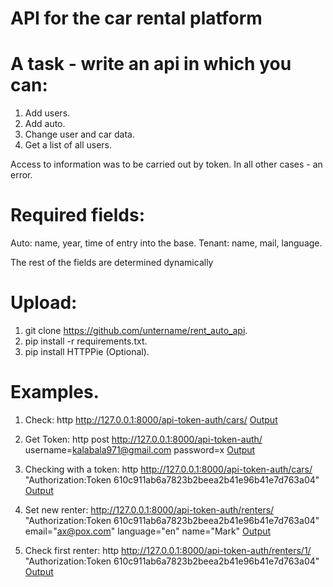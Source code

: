# API for the car rental platform

# A task - write an api in which you can:
1) Add users.
2) Add auto.
3) Change user and car data.
4) Get a list of all users.

Access to information was to be carried out by token. In all other cases - an error.

# Required fields:
Auto: name, year, time of entry into the base.
Tenant: name, mail, language.

The rest of the fields are determined dynamically

# Upload:
1) git clone https://github.com/untername/rent_auto_api.
2) pip install -r requirements.txt.
3) pip install HTTPPie (Optional).

# Examples.
1) Check: http http://127.0.0.1:8000/api-token-auth/cars/
[Output](https://postimg.cc/N5Gm8QS5) 

2) Get Token: http post http://127.0.0.1:8000/api-token-auth/ username=kalabala971@gmail.com password=x
[Output](https://postimg.cc/6TfCG8Hk)

3) Checking with a token: http http://127.0.0.1:8000/api-token-auth/cars/ "Authorization:Token 610c911ab6a7823b2beea2b41e96b41e7d763a04"
[Output](https://postimg.cc/GHMYqZnz)

4) Set new renter: http://127.0.0.1:8000/api-token-auth/renters/ "Authorization:Token 610c911ab6a7823b2beea2b41e96b41e7d763a04" email="ax@pox.com" language="en" name="Mark"
[Output](https://postimg.cc/pyHDTfBQ)

5) Check first renter: http http://127.0.0.1:8000/api-token-auth/renters/1/ "Authorization:Token 610c911ab6a7823b2beea2b41e96b41e7d763a04"
[Output](https://postimg.cc/TKpbSCRx)
